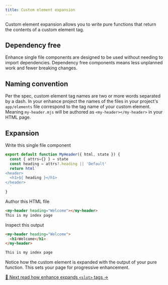 ```yaml
---
title: Custom element expansion
---
```


Custom element expansion allows you to write pure functions that return the contents of a custom element tag.

## Dependency free
Enhance single file components are designed to be used without needing to import dependencies. Dependency free components means less unplanned work and fewer breaking changes.

## Naming convention
Per the spec, custom element tag names are two or more words separated by a dash.
In your enhance project the names of the files in your project's `app/elements` file correspond to the tag name of your custom element. Meaning `my-header.mjs` will be authored as `<my-header></my-header>` in your HTML page.

## Expansion
Write this single file component
```javascript
export default function MyHeader({ html, state }) {
  const { attrs={} } = state
  const heading = attrs?.heading || 'Default'
  return html`
<header>
  <h1>${ heading }</h1>
</header>
  `
}
```

Author this HTML file
```html
<my-header heading="Welcome"></my-header>
This is my index page
```

Inspect this output
```html
<my-header heading="Welcome">
  <h1>Welcome</h1>
</my-header>

This is my index page
```

Notice how the custom element is expanded with the output of your pure function. This sets your page for progressive enhancement.

[🎰 Next read how enhance expands `<slot>` tags →](http://localhost:3333/docs/learn/concepts/rendering/slots)
